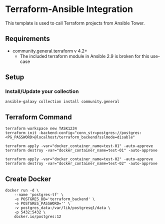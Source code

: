 # Terraform-Ansible Integration
This template is used to call Terraform projects from Ansible Tower.

## Requirements
  * community.general.terraform v 4.2+
    * The included terraform module in Ansible 2.9 is broken for this use-case

## Setup

### Install/Update your collection
```
ansible-galaxy collection install community.general
```

## Terraform Command
```
terraform workspace new TASK1234
terraform init -backend-config="conn_str=postgres://postgres:<PG_PASSWORD>@localhost/terraform_backend?sslmode=disable"

terraform apply -var="docker_container_name=test-01" -auto-approve
terraform destroy -var="docker_container_name=test-01" -auto-approve

terraform apply -var="docker_container_name=test-02" -auto-approve
terraform destroy -var="docker_container_name=test-02" -auto-approve
```


## Create Docker
```
docker run -d \
	--name 'postgres-tf' \
	-e POSTGRES_DB='terraform_backend' \
	-e POSTGRES_PASSWORD='' \
	-v postgres_data:/var/lib/postgresql/data \
	-p 5432:5432 \
	docker.io/postgres:12
```